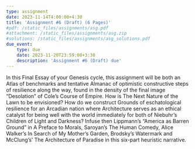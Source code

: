 ```yaml
---
type: assignment
date: 2023-11-14T4:00:00+4:30
title: 'Assignment #6 (Draft) (6 Pages)'
#pdf: /static_files/assignments/asg.pdf
#attachment: /static_files/assignments/asg.zip
#solutions: /static_files/assignments/asg_solutions.pdf
due_event: 
    type: due
    date: 2023-11-20T23:59:00+3:30
    description: 'Assignment #6 (Draft) due'
---
```

In this Final Essay of your Genesis cycle, this assignment will be both an Atlas of benchmarks and tentative Almanac of optimistic constructive steps of resilience along the way, found in the density of the final image “Desolation” of Cole’s Course of Empire. How is The Next Nature of the Lawn to be envisioned? How do we construct Grounds of eschatological resilience for an Arcadian nation where Architecture serves as an ethical catalyst for being well with the world immediately for both of Niebuhr’s Children of Light and Darkness? Infuse then Lippmann’s “America as Barren Ground” in A Preface to Morals, Saroyan’s The Human Comedy, Alice Walker’s In Search of My Mother’s Garden, Brodsky’s Watermark and McClung’s’ The Architecture of Paradise in this six-part heuristic narrative.